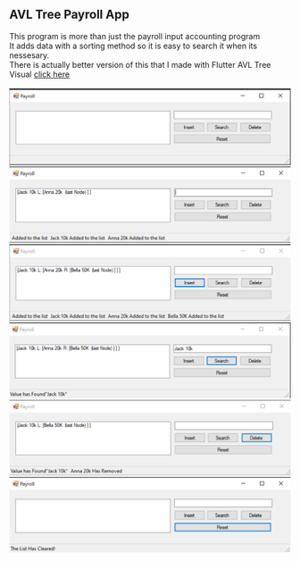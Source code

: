 <!DOCTYPE html>
<html>
<head>
</head>
<body>

<h2>AVL Tree Payroll App</h2>

<div>
This program is more than just the payroll input accounting program<br>
It adds data with a sorting method so it is easy to search it when its nessesary.<br>
There is actually better version of this that I made with Flutter AVL Tree Visual <a href = "https://github.com/profiteroles/All-My-Flutter-Apps/tree/main/AVL-Balance-Tree">click here</a><br>
<br>
</div>
<div class="column">
    	<img src="shot/1.png" alt="Screenshot">
    	<img src="shot/2.png" alt="Screenshot">
    	<img src="shot/3.png" alt="Screenshot">
	<img src="shot/4.png" alt="Screenshot">
	<img src="shot/5.png" alt="Screenshot">
	<img src="shot/6.png" alt="Screenshot">
</div>
</body>
</html>